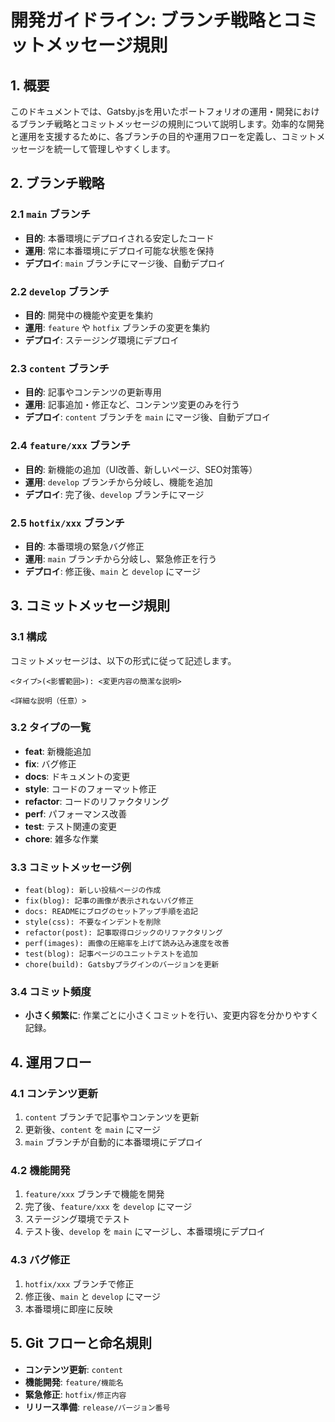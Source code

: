 # 開発ガイドライン: ブランチ戦略とコミットメッセージ規則

## 1. 概要
このドキュメントでは、Gatsby.jsを用いたポートフォリオの運用・開発におけるブランチ戦略とコミットメッセージの規則について説明します。効率的な開発と運用を支援するために、各ブランチの目的や運用フローを定義し、コミットメッセージを統一して管理しやすくします。

## 2. ブランチ戦略

### 2.1 `main` ブランチ
- **目的**: 本番環境にデプロイされる安定したコード
- **運用**: 常に本番環境にデプロイ可能な状態を保持
- **デプロイ**: `main` ブランチにマージ後、自動デプロイ

### 2.2 `develop` ブランチ
- **目的**: 開発中の機能や変更を集約
- **運用**: `feature` や `hotfix` ブランチの変更を集約
- **デプロイ**: ステージング環境にデプロイ

### 2.3 `content` ブランチ
- **目的**: 記事やコンテンツの更新専用
- **運用**: 記事追加・修正など、コンテンツ変更のみを行う
- **デプロイ**: `content` ブランチを `main` にマージ後、自動デプロイ

### 2.4 `feature/xxx` ブランチ
- **目的**: 新機能の追加（UI改善、新しいページ、SEO対策等）
- **運用**: `develop` ブランチから分岐し、機能を追加
- **デプロイ**: 完了後、`develop` ブランチにマージ

### 2.5 `hotfix/xxx` ブランチ
- **目的**: 本番環境の緊急バグ修正
- **運用**: `main` ブランチから分岐し、緊急修正を行う
- **デプロイ**: 修正後、`main` と `develop` にマージ

## 3. コミットメッセージ規則

### 3.1 構成
コミットメッセージは、以下の形式に従って記述します。

```
<タイプ>(<影響範囲>): <変更内容の簡潔な説明>

<詳細な説明（任意）>
```

### 3.2 タイプの一覧
- **feat**: 新機能追加
- **fix**: バグ修正
- **docs**: ドキュメントの変更
- **style**: コードのフォーマット修正
- **refactor**: コードのリファクタリング
- **perf**: パフォーマンス改善
- **test**: テスト関連の変更
- **chore**: 雑多な作業

### 3.3 コミットメッセージ例
- `feat(blog): 新しい投稿ページの作成`
- `fix(blog): 記事の画像が表示されないバグ修正`
- `docs: READMEにブログのセットアップ手順を追記`
- `style(css): 不要なインデントを削除`
- `refactor(post): 記事取得ロジックのリファクタリング`
- `perf(images): 画像の圧縮率を上げて読み込み速度を改善`
- `test(blog): 記事ページのユニットテストを追加`
- `chore(build): Gatsbyプラグインのバージョンを更新`

### 3.4 コミット頻度
- **小さく頻繁に**: 作業ごとに小さくコミットを行い、変更内容を分かりやすく記録。

## 4. 運用フロー

### 4.1 コンテンツ更新
1. `content` ブランチで記事やコンテンツを更新
2. 更新後、`content` を `main` にマージ
3. `main` ブランチが自動的に本番環境にデプロイ

### 4.2 機能開発
1. `feature/xxx` ブランチで機能を開発
2. 完了後、`feature/xxx` を `develop` にマージ
3. ステージング環境でテスト
4. テスト後、`develop` を `main` にマージし、本番環境にデプロイ

### 4.3 バグ修正
1. `hotfix/xxx` ブランチで修正
2. 修正後、`main` と `develop` にマージ
3. 本番環境に即座に反映

## 5. Git フローと命名規則
- **コンテンツ更新**: `content`
- **機能開発**: `feature/機能名`
- **緊急修正**: `hotfix/修正内容`
- **リリース準備**: `release/バージョン番号`